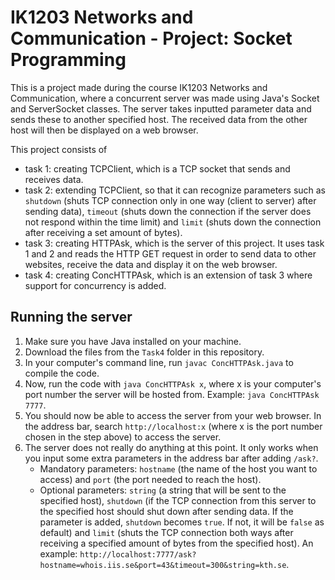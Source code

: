 # IK1203 Networks and Communication - Project: Socket Programming
<!--This is a repository for a project in the course IK1203 Networks and Communcation spring term 2023. The repository should contain all tasks for the project and will be updated during the course of the project. This repository is made as way to keep all tasks and their source code collected in one place.

This project was made by Roy L.-->

This is a project made during the course IK1203 Networks and Communication, where a concurrent server was made using Java's Socket and ServerSocket classes. The server takes inputted parameter data and sends these to another specified host. The received data from the other host will then be displayed on a web browser. 
  
This project consists of
 - task 1: creating TCPClient, which is a TCP socket that sends and receives data.
 - task 2: extending TCPClient, so that it can recognize parameters such as `shutdown` (shuts TCP connection only in one way (client to server) after sending data), `timeout` (shuts down the connection if the server does not respond within the time limit) and `limit` (shuts down the connection after receiving a set amount of bytes).
 - task 3: creating HTTPAsk, which is the server of this project. It uses task 1 and 2 and reads the HTTP GET request in order to send data to other websites, receive the data and display it on the web browser.
 - task 4: creating ConcHTTPAsk, which is an extension of task 3 where support for concurrency is added.

## Running the server
 1. Make sure you have Java installed on your machine.
 2. Download the files from the `Task4` folder in this repository.
 3. In your computer's command line, run `javac ConcHTTPAsk.java` to compile the code.
 4. Now, run the code with `java ConcHTTPAsk x`, where x is your computer's port number the server will be hosted from. Example: `java ConcHTTPAsk 7777`.
 5. You should now be able to access the server from your web browser. In the address bar, search `http://localhost:x` (where x is the port number chosen in the step above) to access the server.
 6. The server does not really do anything at this point. It only works when you input some extra parameters in the address bar after adding `/ask?`. 
    - Mandatory parameters: `hostname` (the name of the host you want to access) and `port` (the port needed to reach the host). 
    - Optional parameters: `string` (a string that will be sent to the specified host), `shutdown` (if the TCP connection from this server to the specified host should shut down after sending data. If the parameter is added, `shutdown` becomes `true`. If not, it will be `false` as default) and `limit` (shuts the TCP connection both ways after receiving a specified amount of bytes from the specified host).
    An example: `http://localhost:7777/ask?hostname=whois.iis.se&port=43&timeout=300&string=kth.se`.
